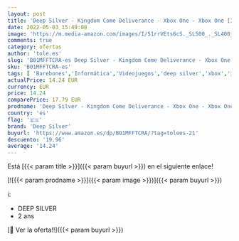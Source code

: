 ```yaml
---
layout: post
title: 'Deep Silver - Kingdom Come Deliverance - Xbox One - Xbox One [Importación francesa]'
date: 2022-05-03 15:49:08
image: 'https://m.media-amazon.com/images/I/51rrVEts6cS._SL500_._SL400_.jpg'
comments: true
category: ofertas
author: 'tole.es'
slug: 'B01MFFTCRA-es Deep Silver - Kingdom Come Deliverance - Xbox One - Xbox...'
sku: 'B01MFFTCRA-es'
tags: [ 'Barebones','Informática','Videojuegos','deep silver','xbox','🇪🇸', ]
actualPrice: 14.24 EUR
currency: EUR
price: 14.24
comparePrice: 17.79 EUR
prodname: 'Deep Silver - Kingdom Come Deliverance - Xbox One - Xbox One [Importación francesa]'
country: 'es'
flag: '🇪🇸'
brand: 'Deep Silver'
buyurl: 'https://www.amazon.es/dp/B01MFFTCRA/?tag=tolees-21'
descuento: '19.96'
average: '14.24'
---
```


Está [{{< param title >}}]({{< param buyurl >}}) en el siguiente enlace!

[![{{< param prodname >}}]({{< param image >}})]({{< param buyurl >}})

ℹ️:

- DEEP SILVER
- 2 ans

[🛒 Ver la oferta!!]({{< param buyurl >}})
